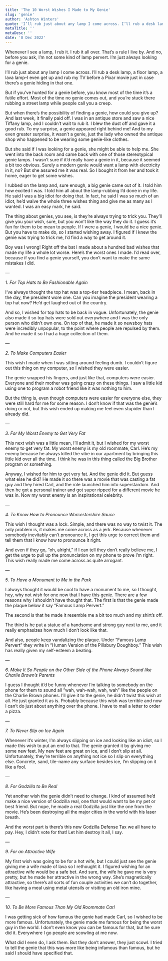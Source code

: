 ```yaml
---
title: 'The 10 Worst Wishes I Made to My Genie'
slug: 'genie'
author: 'Ashton Winters'
quote: 'I’ll rub just about any lamp I come across. I’ll rub a desk lamp, a floor lamp, a lava lamp–I even get up and rub my TV before a Pixar movie just in case there’s a genie hiding in that one.'
metaTitle: ''
metaDesc: ''
date: '8 Dec 2022'
---
```


Whenever I see a lamp, I rub it. I rub it all over. That’s a rule I live by. And no, before you ask, I’m not some kind of lamp pervert. I’m just always looking for a genie.

I’ll rub just about any lamp I come across. I’ll rub a desk lamp, a floor lamp, a lava lamp–I even get up and rub my TV before a Pixar movie just in case there’s a genie hiding in that one.

But if you’ve hunted for a genie before, you know most of the time it’s a futile effort. Most of the time no genie comes out, and you’re stuck there rubbing a street lamp while people call you a creep.

But when there’s the possibility of finding a genie, how could you give up? And last week, it finally paid off. I was in an antique store and saw a nice Tiffany lamp, and I couldn’t wait to rub it. I blew the dust off and gave it a good rub. To my surprise, a genie appeared right behind me! And to my even greater surprise, it wasn’t a genie, just the lady who owned the antique shop who happened to be wearing some genie-like clothes.

But she said if I was looking for a genie, she might be able to help me. She went into the back room and came back with one of those stereotypical genie lamps. I wasn’t sure if it’d really have a genie in it, because it seemed a bit too obvious. Surely a modern genie would want a lamp with electricity in it, no? But she assured me it was real. So I bought it from her and took it home, eager to get some wishes.

I rubbed on the lamp and, sure enough, a big genie came out of it. I told him how excited I was. I told him all about the lamp-rubbing I’d done in my life. He said I was a big idiot for doing that. In fact, he said I was so much of an idiot, he’d waive the whole three wishes thing and give me as many as I wanted. I was an easy mark, he said.

The thing about genies, you see, is they’re always trying to trick you. They’ll give you your wish, sure, but you won’t like the way they do it. I guess it’s fun for them to be mean to people. If I were a genie, I would be a nice genie. But you have to make do, so I started wishing away. I figured if I knew the genie was trying to trick me, I’d find a way to get around it.

Boy was I wrong! Right off the bat I made about a hundred bad wishes that made my life a whole lot worse. Here’s the worst ones I made. I’d read over, because if you find a genie yourself, you don’t want to make the same mistakes I did.

—

*1.  For Top Hats to Be Fashionable Again*

I’ve always thought the top hat was a top-tier headpiece. I mean, back in the day, the president wore one. Can you imagine the president wearing a top hat now? He’d get laughed out of the country.

And so, I wished for top hats to be back in vogue. Unfortunately, the genie also made it so top hats were sold out everywhere and I was the only person who didn’t own one. On top of that, he made it so newsboy hats were incredibly unpopular, to the point where people are repulsed by them. And he made it so I had a huge collection of them.

—

*2. To Make Computers Easier*

This wish I made when I was sitting around feeling dumb. I couldn’t figure out this thing on my computer, so I wished they were easier.

The genie snapped his fingers, and just like that, computers were easier. Everyone and their mother was going crazy on these things. I saw a little kid using one to program a robot friend like it was nothing to him.

But the thing is, even though computers were easier for everyone else, they were still hard for me for some reason. I don’t know if that was the genie’s doing or not, but this wish ended up making me feel even stupider than I already did.

—

*3. For My Worst Enemy to Get Very Fat*

This next wish was a little mean, I’ll admit it, but I wished for my worst enemy to get very fat. My worst enemy is my old roommate, Carl. He’s my enemy because he always killed the vibe in our apartment by bringing this little kid over all the time. I think he was in this thing called the Big Brother program or something.

Anyway, I wished for him to get very fat. And the genie did it. But guess what else he did? He made it so there was a movie that was casting a fat guy and they hired Carl, and the role launched him into superstardom. And then he got a personal trainer and got super ripped for a different movie he was in. Now my worst enemy is an inspirational celebrity.

—

*4. To Know How to Pronounce Worcestershire Sauce*

This wish I thought was a lock. Simple, and there was no way to twist it. The only problem is, it makes me come across as a jerk. Because whenever somebody inevitably can’t pronounce it, I get this urge to correct them and tell them that I know how to pronounce it right.

And even if they go, “oh, alright,” if I can tell they don’t really believe me, I get the urge to pull up the pronunciation on my phone to prove I’m right. This wish really made me come across as quite arrogant.

—

*5. To Have a Monument to Me in the Park*

I always thought it would be cool to have a monument to me, so I thought, hey, why not wish for one now that I have this genie. There are a few reasons why I shouldn’t have thought that.
The first is that the genie made the plaque below it say “Famous Lamp Pervert.”

The second is that he made it resemble me a bit too much and my shirt’s off.

The third is he put a statue of a handsome and strong guy next to me, and it really emphasizes how much I don’t look like that.

And also, people keep vandalizing the plaque. Under “Famous Lamp Pervert” they write in “Human Version of the Pillsbury Doughboy.” This wish has really given my self-esteem a beating.

—

*6. Make It So People on the Other Side of the Phone Always Sound like Charlie Brown’s Parents*

I guess I thought it’d be funny whenever I’m talking to somebody on the phone for them to sound all “wah, wah-wah, wah, wah” like the people on the Charlie Brown phones. I’ll give it to the genie, he didn’t twist this wish at all. He just granted it as is. Probably because this wish was terrible and now I can’t do just about anything over the phone. I have to mail a letter to order a pizza.

—

*7. To Never Slip on Ice Again*

Whenever it’s winter, I’m always slipping on ice and looking like an idiot, so I made this wish to put an end to that. The genie granted it by giving me some new feet. My new feet are great on ice, and I don’t slip at all. Unfortunately, they’re terrible on anything not ice so I slip on everything else. Concrete, sand, tile–name any surface besides ice, I’m slipping on it like a fool.

—

*8. For Godzilla to Be Real*

Yet another wish the genie didn’t need to change. I kind of assumed he’d make a nice version of Godzilla real, one that would want to be my pet or best friend. But nope, he made a real Godzilla just like the one from the movie. He’s been destroying all the major cities in the world with his laser breath.

And the worst part is there’s this new Godzilla Defense Tax we all have to pay. Hey, I didn’t vote for that! Let him destroy it all, I say.

—

*9. For an Attractive Wife*

My first wish was going to be for a hot wife, but I could just see the genie giving me a wife made of lava so I rethought it. I figured wishing for an attractive wife would be a safe bet. And sure, the wife he gave me is very pretty, but he made her attractive in the wrong way. She’s magnetically attractive, so there’s all sorts of fun couple activities we can’t do together, like having a meal using metal utensils or visiting an old iron mine.

—

*10. To Be More Famous Than My Old Roommate Carl*

I was getting sick of how famous the genie had made Carl, so I wished to be more famous. Unfortunately, the genie made me famous for being the worst guy in the world. I don’t even know you can be famous for that, but he sure did it. Everywhere I go people are scowling at me now.

What did I even do, I ask them. But they don’t answer, they just scowl. I tried to tell the genie that this was more like being infamous than famous, but he said I should have specified that.